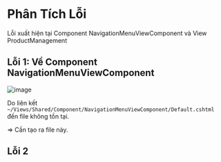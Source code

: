 ﻿# Phân Tích Lỗi

Lỗi xuất hiện tại Component NavigationMenuViewComponent và View ProductManagement

## Lỗi 1: Về Component NavigationMenuViewComponent

![image](https://user-images.githubusercontent.com/45689286/226090634-521b7226-f588-49f0-bbbb-f9f8ef2cf910.png)

Do liên kết `~/Views/Shared/Component/NavigationMenuViewComponent/Default.cshtml` đến file không tồn tại.

=> Cần tạo ra file này.

## Lỗi 2
